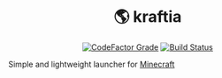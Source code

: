 <h1 align="center">🌎 kraftia</h1>

<div align="center">

[![CodeFactor Grade](https://img.shields.io/codefactor/grade/github/ya-ilya/kraftia?color=royalblue)](https://www.codefactor.io/repository/github/ya-ilya/progreso)
[![Build Status](https://img.shields.io/github/actions/workflow/status/ya-ilya/kraftia/build.yml?branch=main&logo=gradle)](https://github.com/ya-ilya/progreso/actions)

</div>

Simple and lightweight launcher for [Minecraft](https://www.minecraft.net/)